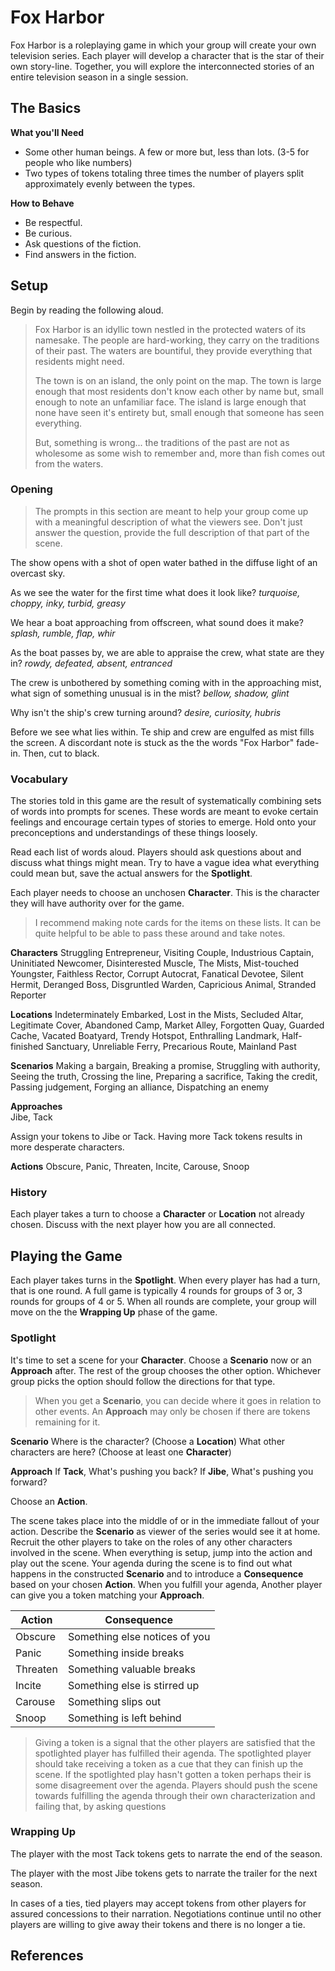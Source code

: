 # Fox Harbor

Fox Harbor is a roleplaying game in which your group will create your own television series. Each player will develop a character that is the star of their own story-line. Together, you will explore the interconnected stories of an entire television season in a single session.

## The Basics

**What you'll Need**

* Some other human beings. A few or more but, less than lots. (3-5 for people who like numbers)
* Two types of tokens totaling three times the number of players split approximately evenly between the types.

**How to Behave**

* Be respectful.
* Be curious.
* Ask questions of the fiction.
* Find answers in the fiction.

## Setup

Begin by reading the following aloud.

>Fox Harbor is an idyllic town nestled in the protected waters of its namesake. The people are hard-working, they carry on the traditions of their past. The waters are bountiful, they provide everything that residents might need.
>
>The town is on an island, the only point on the map. The town is large enough that most residents don't know each other by name but, small enough to note an unfamiliar face. The island is large enough that none have seen it's entirety but, small enough that someone has seen everything.
>
>But, something is wrong... the traditions of the past are not as wholesome as some wish to remember and, more than fish comes out from the waters.

### Opening

> The prompts in this section are meant to help your group come up with a meaningful description of what the viewers see. Don't just answer the question, provide the full description of that part of the scene.

The show opens with a shot of open water bathed in the diffuse light of an overcast sky. 

As we see the water for the first time what does it look like? *turquoise, choppy, inky, turbid, greasy*

We hear a boat approaching from offscreen, what sound does it make? *splash, rumble, flap, whir*

As the boat passes by, we are able to appraise the crew, what state are they in? *rowdy, defeated, absent, entranced*

The crew is unbothered by something coming with in the approaching mist, what sign of something unusual is in the mist? *bellow, shadow, glint*

Why isn't the ship's crew turning around? *desire, curiosity, hubris*

Before we see what lies within. Te ship and crew are engulfed as mist fills the screen. A discordant note is stuck as the the words "Fox Harbor" fade-in. Then, cut to black.

### Vocabulary

The stories told in this game are the result of systematically combining sets of words into prompts for scenes. These words are meant to evoke certain feelings and encourage certain types of stories to emerge. Hold onto your preconceptions and understandings of these things loosely.

Read each list of words aloud. Players should ask questions about and discuss what things might mean. Try to have a vague idea what everything could mean but, save the actual answers for the **Spotlight**. 

Each player needs to choose an unchosen  **Character**. This is the character they will have authority over for the game.

> I recommend making note cards for the items on these lists. It can be quite helpful to be able to pass these around and take notes.

**Characters** 
Struggling Entrepreneur, Visiting Couple, Industrious Captain, Uninitiated Newcomer, Disinterested Muscle, The Mists, Mist-touched Youngster, Faithless Rector, Corrupt Autocrat, Fanatical Devotee, Silent Hermit, Deranged Boss, Disgruntled Warden, Capricious Animal, Stranded Reporter

**Locations** 
Indeterminately Embarked, Lost in the Mists, Secluded Altar, Legitimate Cover, Abandoned Camp, Market Alley, Forgotten Quay, Guarded Cache, Vacated Boatyard, Trendy Hotspot, Enthralling Landmark, Half-finished Sanctuary, Unreliable Ferry, Precarious Route, Mainland Past

**Scenarios**
Making a bargain, Breaking a promise, Struggling with authority, Seeing the truth, Crossing the line, Preparing a sacrifice, Taking the credit, Passing judgement, Forging an alliance, Dispatching an enemy

**Approaches**  
Jibe, Tack

Assign your tokens to Jibe or Tack. Having more Tack tokens results in more desperate characters.

**Actions** 
Obscure, Panic, Threaten, Incite, Carouse, Snoop

### History

Each player takes a turn to choose a **Character** or **Location** not already chosen. Discuss with the next player how you are all connected.

## Playing the Game

Each player takes turns in the **Spotlight**. When every player has had a turn, that is one round. A full game is typically 4 rounds for groups of 3 or, 3 rounds for groups of 4 or 5. When all rounds are complete, your group will move on the the **Wrapping Up** phase of the game. 

### Spotlight
It's time to set a scene for your **Character**. Choose a **Scenario** now or an **Approach** after. The rest of the group  chooses the other option. Whichever group picks the option should follow the directions for that type. 

> When you get a **Scenario**, you can decide where it goes in relation to other events. An  **Approach** may only be chosen if there are tokens remaining for it.

**Scenario**
	Where is the character? (Choose a **Location**)
	What other characters are here? (Choose at least one **Character**)

**Approach**
	If **Tack**, What's pushing you back? 
	If **Jibe**,  What's pushing you forward?

Choose an **Action**.

The scene takes place into the middle of or in the immediate fallout of your action. Describe the **Scenario** as viewer of the series would see it at home. Recruit the other players to take on the roles of any other characters involved in the scene. When everything is setup, jump into the action and play out the scene. Your agenda during the scene is to find out what happens in the constructed **Scenario** and to introduce a **Consequence** based on your chosen **Action**. When you fulfill your agenda, Another player can give you a token matching your **Approach**. 

| Action | Consequence |
|--|--|
| Obscure | Something else notices of you |   
| Panic | Something inside breaks |
| Threaten | Something valuable breaks |
| Incite | Something else is stirred up |
| Carouse | Something slips out |
| Snoop | Something is left behind |

> Giving a token is a signal that the other players are satisfied that the spotlighted player has fulfilled their agenda. The spotlighted player should take receiving a token as a cue that they can finish up the scene. If the spotlighted play hasn't gotten a token perhaps their is some disagreement over the agenda. Players should push the scene towards fulfilling the agenda through their own characterization and failing that, by asking questions

### Wrapping Up

The player with the most Tack tokens gets to narrate the end of the season.

The player with the most Jibe tokens gets to narrate the trailer for the next season.

In cases of a ties, tied players may accept tokens from other players for assured concessions to their narration. Negotiations continue until no other players are willing to give away their tokens and there is no longer a tie.

## References

